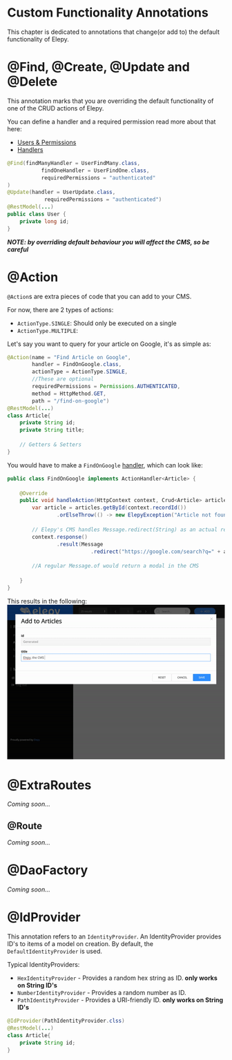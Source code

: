# Custom Functionality Annotations
This chapter is dedicated to annotations that change(or add to) the default functionality of Elepy.
# @Find, @Create, @Update and @Delete
This annotation marks that you are overriding the default functionality of one of the CRUD actions of Elepy.

You can define a handler and a required permission read more about that here:
- [Users & Permissions](core-functionality/users-permissions.md)
- [Handlers](core-functionality/handlers.md)

```java
@Find(findManyHandler = UserFindMany.class,
           findOneHandler = UserFindOne.class,
           requiredPermissions = "authenticated"
)
@Update(handler = UserUpdate.class,
            requiredPermissions = "authenticated")
@RestModel(...)
public class User {
    private long id;
}
```
___NOTE: by overriding default behaviour you will affect the CMS, so be careful___

# @Action
`@Action`s are extra pieces of code that you can add to your CMS.

For now, there are 2 types of actions:
- `ActionType.SINGLE`: Should only be executed on a single 
- `ActionType.MULTIPLE`:

Let's say you want to query for your article on Google, it's as simple as:

```java
@Action(name = "Find Article on Google",
        handler = FindOnGoogle.class,
        actionType = ActionType.SINGLE,
        //These are optional
        requiredPermissions = Permissions.AUTHENTICATED,
        method = HttpMethod.GET,
        path = "/find-on-google")
@RestModel(...)
class Article{
    private String id;
    private String title;
    
    // Getters & Setters
}
```

You would have to make a `FindOnGoogle` [handler](core-functionality/handlers.md), which can look like:
```java
public class FindOnGoogle implements ActionHandler<Article> {
    
    @Override
    public void handleAction(HttpContext context, Crud<Article> articles, ModelContext<Article> modelContext, ObjectMapper objectMapper) {
        var article = articles.getById(context.recordId())
                .orElseThrow(() -> new ElepyException("Article not found", 404));

        // Elepy's CMS handles Message.redirect(String) as an actual redirection
        context.response()
                .result(Message
                           .redirect("https://google.com/search?q=" + article.getTitle()));

        //A regular Message.of would return a modal in the CMS

    }
}
```

This results in the following:
![actions](../images/actions.gif)


# @ExtraRoutes
_Coming soon..._

## @Route
_Coming soon..._

# @DaoFactory
_Coming soon..._

# @IdProvider
This annotation refers to an `IdentityProvider`. An IdentityProvider provides ID's to items of a model on creation.
By default, the `DefaultIdentityProvider` is used.

Typical IdentityProviders:
- `HexIdentityProvider` - Provides a random hex string as ID. __only works on String ID's__
- `NumberIdentityProvider` - Provides a random number as ID.
- `PathIdentityProvider` - Provides a URI-friendly ID. __only works on String ID's__

```java
@IdProvider(PathIdentityProvider.clss)
@RestModel(...)
class Article{
    private String id;
}
```
